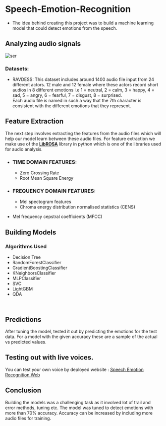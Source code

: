# Speech-Emotion-Recognition

* The idea behind creating this project was to build a machine learning model that could detect emotions from the speech.

## Analyzing audio signals
![ser](https://github.com/Aayush-Gangwar/Speech-Emotion-Recognition/assets/101112022/0665cb27-72bb-4251-9a3f-d59f5dab1525)


### Datasets:
* RAVDESS: 
This dataset includes around 1400 audio file input from 24 different actors. 12 male and 12 female where these actors record short audios in 8 different emotions i.e 1 = neutral, 2 = calm, 3 = happy, 4 = sad, 5 = angry, 6 = fearful, 7 = disgust, 8 = surprised.<br>
Each audio file is named in such a way that the 7th character is consistent with the different emotions that they represent.


## Feature Extraction
The next step involves extracting the features from the audio files which will help our model learn between these audio files.
For feature extraction we make use of the [**LibROSA**](https://librosa.github.io/librosa/) library in python which is one of the libraries used for audio analysis. 
- ### TIME DOMAIN FEATURES:
  - Zero Crossing Rate
  - Root Mean Square Energy

- ### FREQUENCY DOMAIN FEATURES:
    - Mel spectogram features  
    - Chroma energy distribution normalised statistics (CENS)
- Mel frequency cepstral coefficients (MFCC)

## Building Models
### Algorithms Used
- Decision Tree
- RandomForestClassifier
- GradientBoostingClassifier
- KNeighborsClassifier
- MLPClassifier
- SVC
- LightGBM
- QDA
<br>

## Predictions

After tuning the model, tested it out by predicting the emotions for the test data. For a model with the given accuracy these are a sample of the actual vs predicted values.

## Testing out with live voices.
You can test your own voice by deployed website : 
[Speech Emotion Recognition Web](https://11happy-prml-course-project-app-87l83l.streamlit.app/)

## Conclusion
Building the models was a challenging task as it involved lot of trail and error methods, tuning etc. The model was tuned to detect emotions with more than 70% accuracy. Accuracy can be increased by including more audio files for training.
